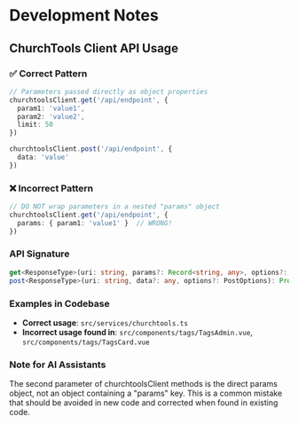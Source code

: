 # Development Notes

## ChurchTools Client API Usage

### ✅ Correct Pattern
```typescript
// Parameters passed directly as object properties
churchtoolsClient.get('/api/endpoint', { 
  param1: 'value1',
  param2: 'value2',
  limit: 50
})

churchtoolsClient.post('/api/endpoint', {
  data: 'value'
})
```

### ❌ Incorrect Pattern
```typescript
// DO NOT wrap parameters in a nested "params" object
churchtoolsClient.get('/api/endpoint', { 
  params: { param1: 'value1' }  // WRONG!
})
```

### API Signature
```typescript
get<ResponseType>(uri: string, params?: Record<string, any>, options?: GetOptions): Promise<ResponseType>
post<ResponseType>(uri: string, data?: any, options?: PostOptions): Promise<ResponseType>
```

### Examples in Codebase
- **Correct usage**: `src/services/churchtools.ts`
- **Incorrect usage found in**: `src/components/tags/TagsAdmin.vue`, `src/components/tags/TagsCard.vue`

### Note for AI Assistants
The second parameter of churchtoolsClient methods is the direct params object, not an object containing a "params" key. This is a common mistake that should be avoided in new code and corrected when found in existing code.